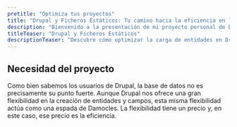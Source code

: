 ```yaml
---
pretitle: "Optimiza tus proyectos"
title: "Drupal y Ficheros Estáticos: Tu camino hacia la eficiencia en la carga de entidades" 
description: "Bienvenido a la presentación de mi proyecto personal de Drupal. Aquí descubrirás cómo he logrado generar ficheros estáticos para evitar consultas innecesarias a la base de datos al cargar una entidad, mejorando así la eficiencia y el rendimiento. Este proyecto te mostrará cómo puedes serializar entidades y cómo esta técnica puede ayudarte a optimizar tus propios proyectos de Drupal. No importa si eres un principiante total o simplemente necesitas un repaso, ¡estamos aquí para ayudarte a dominar Drupal!"
titleTeaser: "Drupal y Ficheros Estáticos" 
descriptionTeaser: "Descubre cómo optimizar la carga de entidades en Drupal. Aprende a generar ficheros estáticos y a serializar entidades para mejorar la eficiencia de tus proyectos de desarrollo."
---
```


## Necesidad del proyecto
Como bien sabemos los usuarios de Drupal, la base de datos no es precisamente su punto fuerte. Aunque Drupal nos ofrece una gran flexibilidad en la creación de entidades y campos, esta misma flexibilidad actúa como una espada de Damocles. La flexibilidad tiene un precio y, en este caso, ese precio es la eficiencia.
